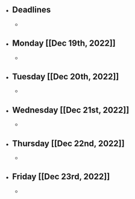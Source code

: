 - ## Deadlines
	-
- ## Monday [[Dec 19th, 2022]]
	-
- ## Tuesday [[Dec 20th, 2022]]
	-
- ## Wednesday [[Dec 21st, 2022]]
	-
- ## Thursday [[Dec 22nd, 2022]]
	-
- ## Friday [[Dec 23rd, 2022]]
	-